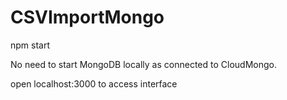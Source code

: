 # CSVImportMongo

npm start

No need to start MongoDB locally as connected to CloudMongo.

open localhost:3000 to access interface
